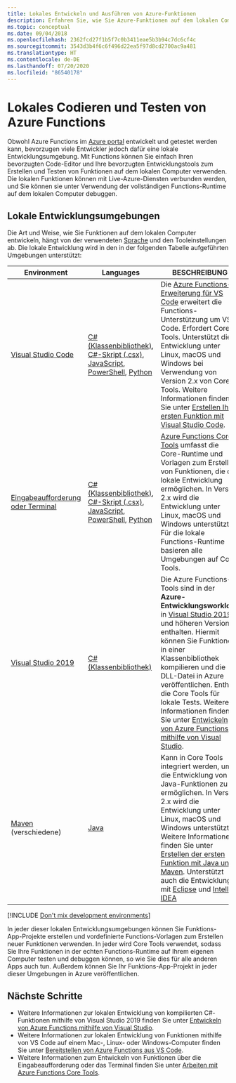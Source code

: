 ```yaml
---
title: Lokales Entwickeln und Ausführen von Azure-Funktionen
description: Erfahren Sie, wie Sie Azure-Funktionen auf dem lokalen Computer codieren und testen, bevor Sie sie in Azure Functions ausführen.
ms.topic: conceptual
ms.date: 09/04/2018
ms.openlocfilehash: 2362fcd27f1b5f7c0b3411eae5b3b94c7dc6cf4c
ms.sourcegitcommit: 3543d3b4f6c6f496d22ea5f97d8cd2700ac9a481
ms.translationtype: HT
ms.contentlocale: de-DE
ms.lasthandoff: 07/20/2020
ms.locfileid: "86540178"
---
```

# <a name="code-and-test-azure-functions-locally"></a>Lokales Codieren und Testen von Azure Functions

Obwohl Azure Functions im [Azure portal] entwickelt und getestet werden kann, bevorzugen viele Entwickler jedoch dafür eine lokale Entwicklungsumgebung. Mit Functions können Sie einfach Ihren bevorzugten Code-Editor und Ihre bevorzugten Entwicklungstools zum Erstellen und Testen von Funktionen auf dem lokalen Computer verwenden. Die lokalen Funktionen können mit Live-Azure-Diensten verbunden werden, und Sie können sie unter Verwendung der vollständigen Functions-Runtime auf dem lokalen Computer debuggen.

## <a name="local-development-environments"></a>Lokale Entwicklungsumgebungen

Die Art und Weise, wie Sie Funktionen auf dem lokalen Computer entwickeln, hängt von der verwendeten [Sprache](supported-languages.md) und den Tooleinstellungen ab. Die lokale Entwicklung wird in den in der folgenden Tabelle aufgeführten Umgebungen unterstützt:

|Environment                              |Languages         |BESCHREIBUNG|
|-----------------------------------------|------------|---|
|[Visual Studio Code](functions-develop-vs-code.md)| [C# (Klassenbibliothek)](functions-dotnet-class-library.md), [C#-Skript (.csx)](functions-reference-csharp.md), [JavaScript](functions-reference-node.md), [PowerShell](./functions-create-first-function-vs-code.md?pivots=programming-language-powershell), [Python](functions-reference-python.md) | Die [Azure Functions-Erweiterung für VS Code](https://marketplace.visualstudio.com/items?itemName=ms-azuretools.vscode-azurefunctions) erweitert die Functions-Unterstützung um VS Code. Erfordert Core Tools. Unterstützt die Entwicklung unter Linux, macOS und Windows bei Verwendung von Version 2.x von Core Tools. Weitere Informationen finden Sie unter [Erstellen Ihrer ersten Funktion mit Visual Studio Code](functions-create-first-function-vs-code.md). |
| [Eingabeaufforderung oder Terminal](functions-run-local.md) | [C# (Klassenbibliothek)](functions-dotnet-class-library.md), [C#-Skript (.csx)](functions-reference-csharp.md), [JavaScript](functions-reference-node.md), [PowerShell](functions-reference-powershell.md), [Python](functions-reference-python.md) | [Azure Functions Core Tools] umfasst die Core-Runtime und Vorlagen zum Erstellen von Funktionen, die die lokale Entwicklung ermöglichen. In Version 2.x wird die Entwicklung unter Linux, macOS und Windows unterstützt. Für die lokale Functions-Runtime basieren alle Umgebungen auf Core Tools. |
| [Visual Studio 2019](functions-develop-vs.md) | [C# (Klassenbibliothek)](functions-dotnet-class-library.md) | Die Azure Functions-Tools sind in der **Azure-Entwicklungsworkload** in [Visual Studio 2019](https://www.visualstudio.com/vs/) und höheren Versionen enthalten. Hiermit können Sie Funktionen in einer Klassenbibliothek kompilieren und die DLL-Datei in Azure veröffentlichen. Enthält die Core Tools für lokale Tests. Weitere Informationen finden Sie unter [Entwickeln von Azure Functions mithilfe von Visual Studio](functions-develop-vs.md). |
| [Maven](./functions-create-first-azure-function-azure-cli.md?pivots=programming-language-java&tabs=bash,browser) (verschiedene) | [Java](functions-reference-java.md) | Kann in Core Tools integriert werden, um die Entwicklung von Java-Funktionen zu ermöglichen. In Version 2.x wird die Entwicklung unter Linux, macOS und Windows unterstützt. Weitere Informationen finden Sie unter [Erstellen der ersten Funktion mit Java und Maven](./functions-create-first-azure-function-azure-cli.md?pivots=programming-language-java&tabs=bash,browser). Unterstützt auch die Entwicklung mit [Eclipse](functions-create-maven-eclipse.md) und [IntelliJ IDEA](functions-create-maven-intellij.md) |

[!INCLUDE [Don't mix development environments](../../includes/functions-mixed-dev-environments.md)]

In jeder dieser lokalen Entwicklungsumgebungen können Sie Funktions-App-Projekte erstellen und vordefinierte Functions-Vorlagen zum Erstellen neuer Funktionen verwenden. In jeder wird Core Tools verwendet, sodass Sie Ihre Funktionen in der echten Functions-Runtime auf Ihrem eigenen Computer testen und debuggen können, so wie Sie dies für alle anderen Apps auch tun. Außerdem können Sie Ihr Funktions-App-Projekt in jeder dieser Umgebungen in Azure veröffentlichen.

## <a name="next-steps"></a>Nächste Schritte

+ Weitere Informationen zur lokalen Entwicklung von kompilierten C#-Funktionen mithilfe von Visual Studio 2019 finden Sie unter [Entwickeln von Azure Functions mithilfe von Visual Studio](functions-develop-vs.md).
+ Weitere Informationen zur lokalen Entwicklung von Funktionen mithilfe von VS Code auf einem Mac-, Linux- oder Windows-Computer finden Sie unter [Bereitstellen von Azure Functions aus VS Code](/azure/developer/javascript/tutorial-vscode-serverless-node-01).
+ Weitere Informationen zum Entwickeln von Funktionen über die Eingabeaufforderung oder das Terminal finden Sie unter [Arbeiten mit Azure Functions Core Tools](functions-run-local.md).

<!-- LINKS -->

[Azure Functions Core Tools]: https://www.npmjs.com/package/azure-functions-core-tools
[Azure portal]: https://portal.azure.com
[Node.js]: https://docs.npmjs.com/getting-started/installing-node#osx-or-windows
